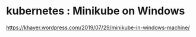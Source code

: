 # kubernetes : Minikube on Windows
https://khayer.wordpress.com/2019/07/29/minikube-in-windows-machine/

